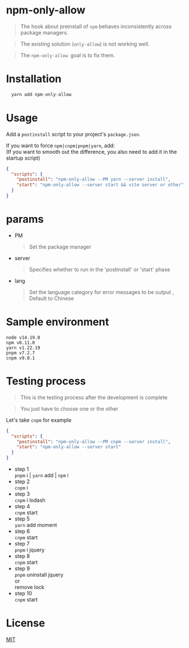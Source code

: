 # npm-only-allow
> The hook about preinstall of `npm` behaves inconsistently across package managers. 

> The existing solution (`only-allow`) is not working well.  

> The `npm-only-allow `goal is to fix them. 
# Installation
```js
  yarn add npm-only-allow
```
# Usage

Add a `postinstall` script to your project's `package.json`.  

If you want to force `npm|cnpm|pnpm|yarn`, add:  
(If you want to smooth out the difference, you also need to add it in the startup script)

```json
{
  "scripts": {
    "postinstall": "npm-only-allow --PM yarn --server install",
    "start": "npm-only-allow --server start && vite server or other"
  }
}
```

# params
* PM
  > Set the package manager
* server
  > Specifies whether to run in the 'postinstall' or 'start' phase
* lang
  > Set the language category for error messages to be output , Default to Chinese

# Sample environment
`node v14.19.0`  
`npm v8.11.0`  
`yarn v1.22.19`  
`pnpm v7.2.7`  
`cnpm v9.0.1`

# Testing process
> This is the testing process after the development is complete

> You just have to choose one or the other

Let's take `cnpm` for example

```json
{
  "scripts": {
    "postinstall": "npm-only-allow --PM cnpm --server install",
    "start": "npm-only-allow --server start"
  }
}
```
* step 1  
  `pnpm` i | `yarn` add | `npm` i  
* step 2  
  `cnpm` i
* step 3  
  `cnpm` i lodash
* step 4  
  `cnpm` start
* step 5  
  `yarn` add moment
* step 6  
  `cnpm` start
* step 7  
  `pnpm` i jquery
* step 8  
  `cnpm` start
* step 9  
  `pnpm` uninstall jquery  
  or  
  remove lock
* step 10  
  `cnpm` start

# License
[MIT](LICENSE)
